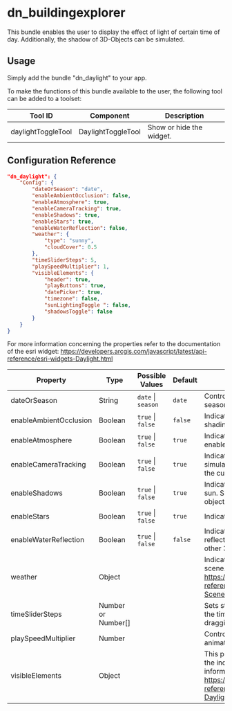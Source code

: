 # dn_buildingexplorer

This bundle enables the user to display the effect of light of certain time of day. Additionally, the shadow of 3D-Objects can be simulated.

## Usage

Simply add the bundle "dn_daylight" to your app.

To make the functions of this bundle available to the user, the following tool can be added to a toolset:

| Tool ID            | Component          | Description              |
|--------------------|--------------------|--------------------------|
| daylightToggleTool | DaylightToggleTool | Show or hide the widget. |

## Configuration Reference

```json
"dn_daylight": {
    "Config": {
        "dateOrSeason": "date",
        "enableAmbientOcclusion": false,
        "enableAtmosphere": true,
        "enableCameraTracking": true,
        "enableShadows": true,
        "enableStars": true,
        "enableWaterReflection": false,
        "weather": {
            "type": "sunny",
            "cloudCover": 0.5
        },
        "timeSliderSteps": 5,
        "playSpeedMultiplier": 1,
        "visibleElements": {
            "header": true,
            "playButtons": true,
            "datePicker": true,
            "timezone": false,
            "sunLightingToggle ": false,
            "shadowsToggle": false
        }
    }
}
```

For more information concerning the properties refer to the documentation of the esri widget: https://developers.arcgis.com/javascript/latest/api-reference/esri-widgets-Daylight.html

| Property               | Type               | Possible Values                | Default     | Description                                                                                                                                                                                                             |
|------------------------|--------------------|--------------------------------|-------------|-------------------------------------------------------------------------------------------------------------------------------------------------------------------------------------------------------------------------|
| dateOrSeason           | String             | ```date``` &#124; ```season``` | ```date```  | Controls whether the widget displays a date or a season picker.                                                                                                                                                         |
| enableAmbientOcclusion | Boolean            | ```true``` &#124; ```false```  | ```false``` | Indicates whether to show ambient occlusion shading.                                                                                                                                                                    |
| enableAtmosphere       | Boolean            | ```true``` &#124; ```false```  | ```true```  | Indicates whether atmosphere visualization is enabled.                                                                                                                                                                  |
| enableCameraTracking   | Boolean            | ```true``` &#124; ```false```  | ```true```  | Indicates whether the date and time of the simulated sun is automatically updated to maintain the current time of day while the camera changes.                                                                         |
| enableShadows          | Boolean            | ```true``` &#124; ```false```  | ```true```  | Indicates whether to show shadows cast by the sun. Shadows are only displayed for real world 3D objects.                                                                                                                |
| enableStars            | Boolean            | ```true``` &#124; ```false```  | ```true```  | Indicates whether stars visualization is enabled.                                                                                                                                                                       |
| enableWaterReflection  | Boolean            | ```true``` &#124; ```false```  | ```false``` | Indicates whether WaterSymbol3DLayer display reflections of surrounding terrain, buildings and other 3D objects.                                                                                                        |
| weather                | Object             |                                |             | Indicates the type of weather visualization in the scene. More information: https://developers.arcgis.com/javascript/latest/api-reference/esri-views-SceneView.html#environment                                         |
| timeSliderSteps        | Number or Number[] |                                |             | Sets steps, or intervals, on the time slider to restrict the times of the day that can be selected when dragging the thumb.                                                                                             |
| playSpeedMultiplier    | Number             |                                |             | Controls the speed of the daytime and date animation.                                                                                                                                                                   |
| visibleElements        | Object             |                                |             | This property provides the ability to display or hide the individual elements of the widget. More information: https://developers.arcgis.com/javascript/latest/api-reference/esri-widgets-Daylight.html#visibleElements |
